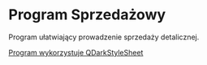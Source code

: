 # Program Sprzedażowy

Program ułatwiający prowadzenie sprzedaży detalicznej.

[Program wykorzystuje QDarkStyleSheet](https://github.com/ColinDuquesnoy/QDarkStyleSheet)